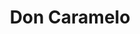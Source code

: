 ---
title: "Don Caramelo"
url: /la-linea-de-la-concepcion/don-caramelo-avenida-de-espana/
shop: Süßwaren
---